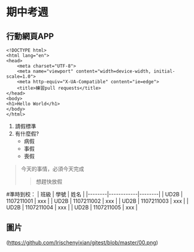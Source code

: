 # 期中考週

## 行動網頁APP

    <!DOCTYPE html>
    <html lang="en">
    <head>
        <meta charset="UTF-8">
        <meta name="viewport" content="width=device-width, initial-scale=1.0">
        <meta http-equiv="X-UA-Compatible" content="ie=edge">
        <title>練習pull requests</title>
    </head>
    <body>
    <h1>Hello World</h1>
    </body>
    </html>


1. 請假標準
2. 有什麼假?
    * 病假
    * 事假
    * 喪假


> 今天的事情，必須今天完成
>> 想趕快放假

#準時到校：
| 班級   |     學號   | 姓名    |
|--------|------------|--------|
| UD2B   | 1107211001 | xxx    |
| UD2B   | 1107211002 | xxx   |
| UD2B   | 1107211003 | xxx  |
| UD2B  | 1107211004 | xxx   |
| UD2B  | 1107211005 | xxx  |





## 圖片
(https://github.com/Irischenyixian/gitest/blob/master/00.png)
